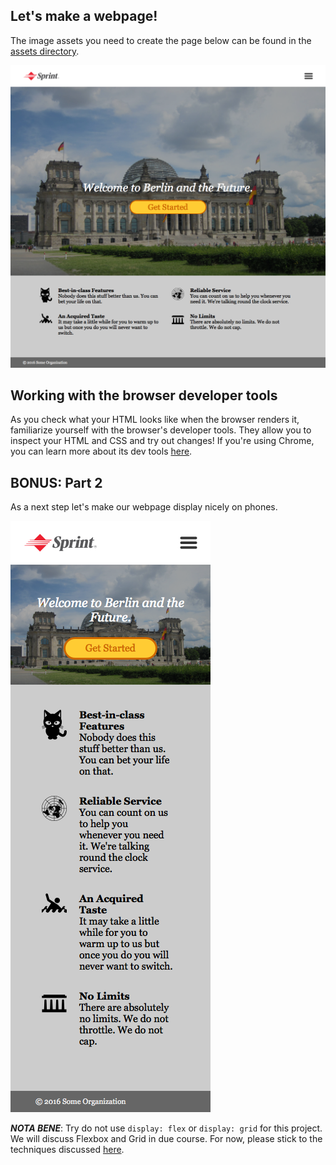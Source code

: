 ## Let's make a webpage!

The image assets you need to create the page below can be found in the <a href="assets">assets directory</a>.

<img src="big.png" alt="webpage">

## Working with the browser developer tools

As you check what your HTML looks like when the browser renders it, familiarize yourself with the browser's developer tools.
They allow you to inspect your HTML and CSS and try out changes! If you're using Chrome, 
you can learn more about its dev tools 
[here](https://developers.google.com/web/tools/chrome-devtools/inspect-styles/?utm_source=dcc&utm_medium=redirect&utm_campaign=2016q3).

## BONUS: Part 2

As a next step let's make our webpage display nicely on phones.

<img src="mini.png" alt="webpage">

**_NOTA BENE_**: Try do not use `display: flex` or `display: grid` for this project. We will discuss Flexbox and Grid in due course. 
For now, please stick to the techniques discussed 
[here](https://www.w3schools.com/css/css_positioning.asp).
